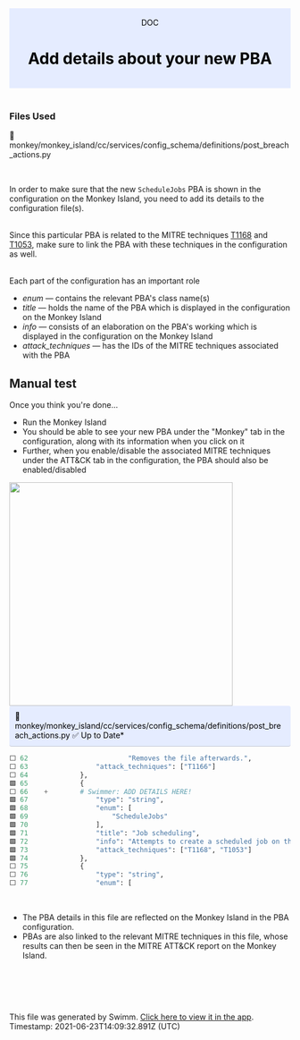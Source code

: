 <div align="center" style="background-color: #e5ecff; color: black"><br/><div>DOC</div><h1>Add details about your new PBA</h1><br/></div>
<br/>

### Files Used
📄 monkey/monkey_island/cc/services/config_schema/definitions/post_breach_actions.py


<br/>

In order to make sure that the new `ScheduleJobs` PBA is shown in the configuration on the Monkey Island, you need to add its details to the configuration file(s). <br><br>

Since this particular PBA is related to the MITRE techniques [T1168](https://attack.mitre.org/techniques/T1168) and [T1053](https://attack.mitre.org/techniques/T1053), make sure to link the PBA with these techniques in the configuration as well. <br><br>

Each part of the configuration has an important role  
- *enum* — contains the relevant PBA's class name(s)
- *title* — holds the name of the PBA which is displayed in the configuration on the Monkey Island
- *info* — consists of an elaboration on the PBA's working which is displayed in the configuration on the Monkey Island
- *attack_techniques* — has the IDs of the MITRE techniques associated with the PBA

## Manual test  
Once you think you're done...
- Run the Monkey Island
- You should be able to see your new PBA under the "Monkey" tab in the configuration, along with its information when you click on it
- Further, when you enable/disable the associated MITRE techniques under the ATT&CK tab in the configuration, the PBA should also be enabled/disabled

<img src="https://i.imgur.com/a5VSkL5.gif" height=400>

<br/>

<div style="background: #e5ecff; padding: 10px 10px 10px 10px; border-bottom: 1px solid #c1c7d0; border-radius: 4px; color: black">    📄 monkey/monkey_island/cc/services/config_schema/definitions/post_breach_actions.py ✅ Up to Date*

   </div>

```python
⬜ 62                         "Removes the file afterwards.",
⬜ 63                 "attack_techniques": ["T1166"]
⬜ 64             },
🟩 65             {
⬜ 66    +        # Swimmer: ADD DETAILS HERE!
🟩 67                 "type": "string",
🟩 68                 "enum": [
🟩 69                     "ScheduleJobs"
🟩 70                 ],
🟩 71                 "title": "Job scheduling",
🟩 72                 "info": "Attempts to create a scheduled job on the system and remove it.",
🟩 73                 "attack_techniques": ["T1168", "T1053"]
🟩 74             },
⬜ 75             {
⬜ 76                 "type": "string",
⬜ 77                 "enum": [
```
<br/>

- The PBA details in this file are reflected on the Monkey Island in the PBA configuration.
- PBAs are also linked to the relevant MITRE techniques in this file, whose results can then be seen in the MITRE ATT&CK report on the Monkey Island.

<br/>

<br/><br/>

This file was generated by Swimm. [Click here to view it in the app](https://swimm.io/link?l=c3dpbW0lM0ElMkYlMkZyZXBvcyUyRlpnMWZscldSZ3ZsczBjMm1GeURJJTJGZG9jcyUyRkpGWGZ0Sm1sOERwbXVDUEJBOXJM). Timestamp: 2021-06-23T14:09:32.891Z (UTC)
